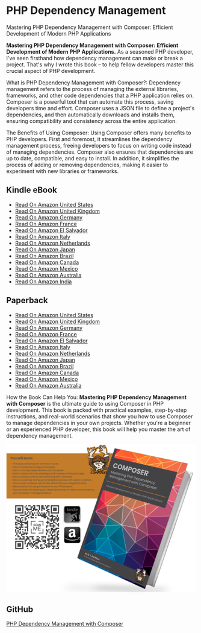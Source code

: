 # PHP Dependency Management

Mastering PHP Dependency Management with Composer: Efficient Development of Modern PHP Applications

**Mastering PHP Dependency Management with Composer: Efficient Development of Modern PHP Applications.** As a seasoned PHP developer, I've seen firsthand how dependency management can make or break a project. That's why I wrote this book – to help fellow developers master this crucial aspect of PHP development.


What is PHP Dependency Management with Composer?: Dependency management refers to the process of managing the external libraries, frameworks, and other code dependencies that a PHP application relies on. Composer is a powerful tool that can automate this process, saving developers time and effort. Composer uses a JSON file to define a project's dependencies, and then automatically downloads and installs them, ensuring compatibility and consistency across the entire application.

The Benefits of Using Composer: Using Composer offers many benefits to PHP developers. First and foremost, it streamlines the dependency management process, freeing developers to focus on writing code instead of managing dependencies. Composer also ensures that dependencies are up to date, compatible, and easy to install. In addition, it simplifies the process of adding or removing dependencies, making it easier to experiment with new libraries or frameworks.

## Kindle eBook

- [Read On Amazon United States](https://www.amazon.com/dp/B0BXF2KZBB)
- [Read On Amazon United Kingdom](https://www.amazon.co.uk/dp/B0BXF2KZBB)
- [Read On Amazon Germany](https://www.amazon.de/dp/B0BXF2KZBB)
- [Read On Amazon France](https://www.amazon.fr/dp/B0BXF2KZBB)
- [Read On Amazon El Salvador](https://www.amazon.es/dp/B0BXF2KZBB)
- [Read On Amazon Italy](https://www.amazon.it/dp/B0BXF2KZBB)
- [Read On Amazon Netherlands](https://www.amazon.nl/dp/B0BXF2KZBB)
- [Read On Amazon Japan](https://www.amazon.co.jp/dp/B0BXF2KZBB)
- [Read On Amazon Brazil](https://www.amazon.com.br/dp/B0BXF2KZBB)
- [Read On Amazon Canada](https://www.amazon.ca/dp/B0BXF2KZBB)
- [Read On Amazon Mexico](https://www.amazon.com.mx/dp/B0BXF2KZBB)
- [Read On Amazon Australia](https://www.amazon.com.au/dp/B0BXF2KZBB)
- [Read On Amazon India](https://www.amazon.in/dp/B0BXF2KZBB)

## Paperback

- [Read On Amazon United States](https://www.amazon.com/dp/B0BW23B4F7)
- [Read On Amazon United Kingdom](https://www.amazon.co.uk/dp/B0BW23B4F7)
- [Read On Amazon Germany](https://www.amazon.de/dp/B0BW23B4F7)
- [Read On Amazon France](https://www.amazon.fr/dp/B0BW23B4F7)
- [Read On Amazon El Salvador](https://www.amazon.es/dp/B0BW23B4F7)
- [Read On Amazon Italy](https://www.amazon.it/dp/B0BW23B4F7)
- [Read On Amazon Netherlands](https://www.amazon.nl/dp/B0BW23B4F7)
- [Read On Amazon Japan](https://www.amazon.co.jp/dp/B0BW23B4F7)
- [Read On Amazon Brazil](https://www.amazon.com.br/dp/B0BW23B4F7)
- [Read On Amazon Canada](https://www.amazon.ca/dp/B0BW23B4F7)
- [Read On Amazon Mexico](https://www.amazon.com.mx/dp/B0BW23B4F7)
- [Read On Amazon Australia](https://www.amazon.com.au/dp/B0BW23B4F7)


How the Book Can Help You: **Mastering PHP Dependency Management with Composer** is the ultimate guide to using Composer in PHP development. This book is packed with practical examples, step-by-step instructions, and real-world scenarios that show you how to use Composer to manage dependencies in your own projects. Whether you're a beginner or an experienced PHP developer, this book will help you master the art of dependency management.


![Mastering PHP Dependency Management with Composer](./images/book_cover.png)

## GitHub

[PHP Dependency Management with Composer](https://github.com/thusithawijethunga/php-dependency-management)
